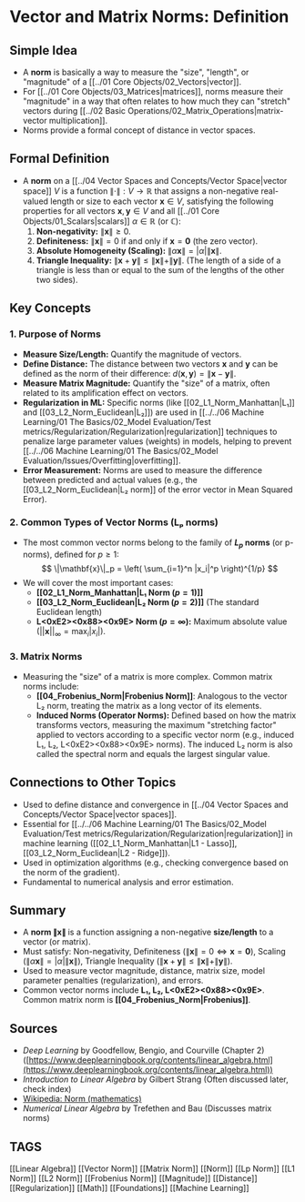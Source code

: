 # Vector and Matrix Norms: Definition

## Simple Idea
*   A **norm** is basically a way to measure the "size", "length", or "magnitude" of a [[../01 Core Objects/02_Vectors|vector]].
*   For [[../01 Core Objects/03_Matrices|matrices]], norms measure their "magnitude" in a way that often relates to how much they can "stretch" vectors during [[../02 Basic Operations/02_Matrix_Operations|matrix-vector multiplication]].
*   Norms provide a formal concept of distance in vector spaces.

## Formal Definition
*   A **norm** on a [[../04 Vector Spaces and Concepts/Vector Space|vector space]] $V$ is a function $\| \cdot \| : V \to \mathbb{R}$ that assigns a non-negative real-valued length or size to each vector $\mathbf{x} \in V$, satisfying the following properties for all vectors $\mathbf{x}, \mathbf{y} \in V$ and all [[../01 Core Objects/01_Scalars|scalars]] $\alpha \in \mathbb{R}$ (or $\mathbb{C}$):
    1.  **Non-negativity:** $\|\mathbf{x}\| \ge 0$.
    2.  **Definiteness:** $\|\mathbf{x}\| = 0$ if and only if $\mathbf{x} = \mathbf{0}$ (the zero vector).
    3.  **Absolute Homogeneity (Scaling):** $\|\alpha \mathbf{x}\| = |\alpha| \|\mathbf{x}\|$.
    4.  **Triangle Inequality:** $\|\mathbf{x} + \mathbf{y}\| \le \|\mathbf{x}\| + \|\mathbf{y}\|$. (The length of a side of a triangle is less than or equal to the sum of the lengths of the other two sides).

## Key Concepts

### 1. Purpose of Norms
*   **Measure Size/Length:** Quantify the magnitude of vectors.
*   **Define Distance:** The distance between two vectors $\mathbf{x}$ and $\mathbf{y}$ can be defined as the norm of their difference: $d(\mathbf{x}, \mathbf{y}) = \|\mathbf{x} - \mathbf{y}\|$.
*   **Measure Matrix Magnitude:** Quantify the "size" of a matrix, often related to its amplification effect on vectors.
*   **Regularization in ML:** Specific norms (like [[02_L1_Norm_Manhattan|L₁]] and [[03_L2_Norm_Euclidean|L₂]]) are used in [[../../06 Machine Learning/01 The Basics/02_Model Evaluation/Test metrics/Regularization/Regularization|regularization]] techniques to penalize large parameter values (weights) in models, helping to prevent [[../../06 Machine Learning/01 The Basics/02_Model Evaluation/Issues/Overfitting|overfitting]].
*   **Error Measurement:** Norms are used to measure the difference between predicted and actual values (e.g., the [[03_L2_Norm_Euclidean|L₂ norm]] of the error vector in Mean Squared Error).

### 2. Common Types of Vector Norms (Lₚ norms)
*   The most common vector norms belong to the family of **$L_p$ norms** (or p-norms), defined for $p \ge 1$:
    $$ \|\mathbf{x}\|_p = \left( \sum_{i=1}^n |x_i|^p \right)^{1/p} $$
*   We will cover the most important cases:
    *   **[[02_L1_Norm_Manhattan|L₁ Norm ($p=1$)]]**
    *   **[[03_L2_Norm_Euclidean|L₂ Norm ($p=2$)]]** (The standard Euclidean length)
    *   **L<0xE2><0x88><0x9E> Norm ($p=\infty$):** Maximum absolute value ($||\mathbf{x}||_\infty = \max_i |x_i|$).

### 3. Matrix Norms
*   Measuring the "size" of a matrix is more complex. Common matrix norms include:
    *   **[[04_Frobenius_Norm|Frobenius Norm]]**: Analogous to the vector L₂ norm, treating the matrix as a long vector of its elements.
    *   **Induced Norms (Operator Norms):** Defined based on how the matrix transforms vectors, measuring the maximum "stretching factor" applied to vectors according to a specific vector norm (e.g., induced L₁, L₂, L<0xE2><0x88><0x9E> norms). The induced L₂ norm is also called the spectral norm and equals the largest singular value.

## Connections to Other Topics
*   Used to define distance and convergence in [[../04 Vector Spaces and Concepts/Vector Space|vector spaces]].
*   Essential for [[../../06 Machine Learning/01 The Basics/02_Model Evaluation/Test metrics/Regularization/Regularization|regularization]] in machine learning ([[02_L1_Norm_Manhattan|L1 - Lasso]], [[03_L2_Norm_Euclidean|L2 - Ridge]]).
*   Used in optimization algorithms (e.g., checking convergence based on the norm of the gradient).
*   Fundamental to numerical analysis and error estimation.

## Summary
*   A **norm $\|\mathbf{x}\|$** is a function assigning a non-negative **size/length** to a vector (or matrix).
*   Must satisfy: Non-negativity, Definiteness ($\|\mathbf{x}\|=0 \iff \mathbf{x}=\mathbf{0}$), Scaling ($\|\alpha\mathbf{x}\| = |\alpha| \|\mathbf{x}\|$), Triangle Inequality ($\|\mathbf{x}+\mathbf{y}\| \le \|\mathbf{x}\|+\|\mathbf{y}\|$).
*   Used to measure vector magnitude, distance, matrix size, model parameter penalties (regularization), and errors.
*   Common vector norms include **L₁, L₂, L<0xE2><0x88><0x9E>**. Common matrix norm is **[[04_Frobenius_Norm|Frobenius]]**.

## Sources
*   *Deep Learning* by Goodfellow, Bengio, and Courville (Chapter 2) ([https://www.deeplearningbook.org/contents/linear_algebra.html](https://www.deeplearningbook.org/contents/linear_algebra.html))
*   *Introduction to Linear Algebra* by Gilbert Strang (Often discussed later, check index)
*   [Wikipedia: Norm (mathematics)](https://en.wikipedia.org/wiki/Norm_(mathematics))
*   *Numerical Linear Algebra* by Trefethen and Bau (Discusses matrix norms)

## TAGS
[[Linear Algebra]] [[Vector Norm]] [[Matrix Norm]] [[Norm]] [[Lp Norm]] [[L1 Norm]] [[L2 Norm]] [[Frobenius Norm]] [[Magnitude]] [[Distance]] [[Regularization]] [[Math]] [[Foundations]] [[Machine Learning]]